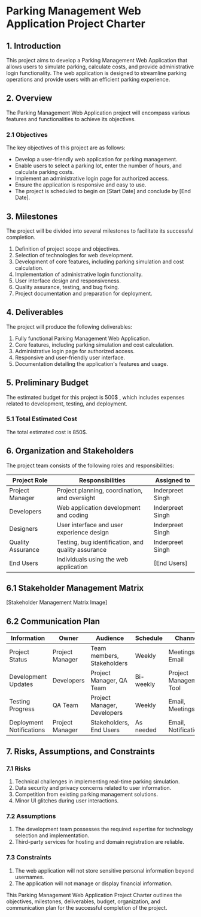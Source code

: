 # Parking Management Web Application Project Charter

## 1. Introduction

This project aims to develop a Parking Management Web Application that allows users to simulate parking, calculate costs, and provide administrative login functionality. The web application is designed to streamline parking operations and provide users with an efficient parking experience.

## 2. Overview

The Parking Management Web Application project will encompass various features and functionalities to achieve its objectives.

### 2.1 Objectives

The key objectives of this project are as follows:

- Develop a user-friendly web application for parking management.
- Enable users to select a parking lot, enter the number of hours, and calculate parking costs.
- Implement an administrative login page for authorized access.
- Ensure the application is responsive and easy to use.
- The project is scheduled to begin on [Start Date] and conclude by [End Date].

## 3. Milestones

The project will be divided into several milestones to facilitate its successful completion.

1. Definition of project scope and objectives.
2. Selection of technologies for web development.
3. Development of core features, including parking simulation and cost calculation.
4. Implementation of administrative login functionality.
5. User interface design and responsiveness.
6. Quality assurance, testing, and bug fixing.
7. Project documentation and preparation for deployment.

## 4. Deliverables

The project will produce the following deliverables:

1. Fully functional Parking Management Web Application.
2. Core features, including parking simulation and cost calculation.
3. Administrative login page for authorized access.
4. Responsive and user-friendly user interface.
5. Documentation detailing the application's features and usage.

## 5. Preliminary Budget

The estimated budget for this project is 500$ , which includes expenses related to development, testing, and deployment.

### 5.1 Total Estimated Cost

The total estimated cost is 850$.

## 6. Organization and Stakeholders

The project team consists of the following roles and responsibilities:

| Project Role       | Responsibilities                                   | Assigned to       |
|--------------------|---------------------------------------------------|-------------------|
| Project Manager    | Project planning, coordination, and oversight     | Inderpreet Singh |
| Developers         | Web application development and coding              | Inderpreet Singh     |
| Designers          | User interface and user experience design         | Inderpreet Singh     |
| Quality Assurance  | Testing, bug identification, and quality assurance | Inderpreet Singh       |
| End Users          | Individuals using the web application             | [End Users]       |

## 6.1 Stakeholder Management Matrix

[Stakeholder Management Matrix Image]

## 6.2 Communication Plan

| Information             | Owner             | Audience           | Schedule   | Channel               |
|-------------------------|-------------------|--------------------|------------|-----------------------|
| Project Status          | Project Manager   | Team members, Stakeholders | Weekly     | Meetings, Email       |
| Development Updates    | Developers        | Project Manager, QA Team    | Bi-weekly  | Project Management Tool |
| Testing Progress        | QA Team           | Project Manager, Developers | Weekly     | Email, Meetings        |
| Deployment Notifications| Project Manager   | Stakeholders, End Users   | As needed  | Email, Notifications   |

## 7. Risks, Assumptions, and Constraints

### 7.1 Risks

1. Technical challenges in implementing real-time parking simulation.
2. Data security and privacy concerns related to user information.
3. Competition from existing parking management solutions.
4. Minor UI glitches during user interactions.

### 7.2 Assumptions

1. The development team possesses the required expertise for technology selection and implementation.
2. Third-party services for hosting and domain registration are reliable.

### 7.3 Constraints

1. The web application will not store sensitive personal information beyond usernames.
2. The application will not manage or display financial information.

This Parking Management Web Application Project Charter outlines the objectives, milestones, deliverables, budget, organization, and communication plan for the successful completion of the project.
